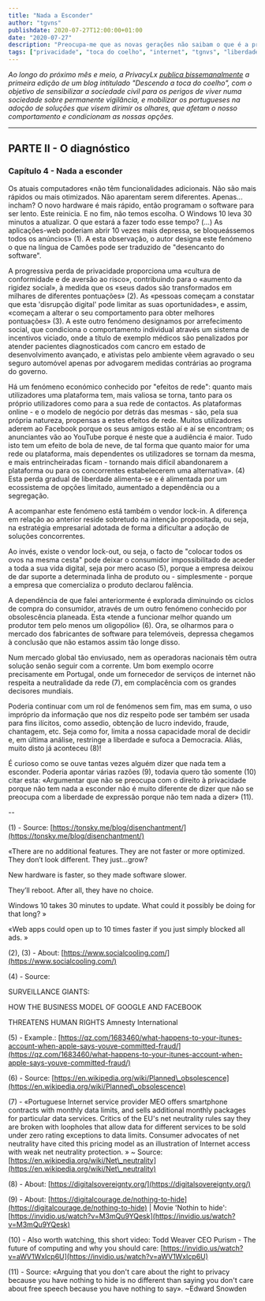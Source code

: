 ```yaml
---
title: "Nada a Esconder"
author: "tgvns"
publishdate: 2020-07-27T12:00:00+01:00
date: "2020-07-27"
description: "Preocupa-me que as novas gerações não saibam o que é a privacidade. Recordo-me de um cartoon no qual um cão em frente a um computador dizia a outro sentado ao seu lado: «Na internet, ninguém sabe que és um cão»"
tags: ["privacidade", "toca do coelho", "internet", "tgnvs", "liberdade", "anonimato"]
---
```


*Ao longo do próximo mês e meio, a PrivacyLx [publica bissemanalmente](/tags/toca-do-coelho/) a primeira edição de um blog intitulado "Descendo a toca do coelho", com o objetivo de sensibilizar a sociedade civil para os perigos de viver numa sociedade sobre permanente vigilância, e mobilizar os portugueses na adoção de soluções que visem dirimir os olhares, que afetam o nosso comportamento e condicionam as nossas opções.*

---


## PARTE II - O diagnóstico



### Capítulo 4 - Nada a esconder





Os atuais computadores «não têm funcionalidades adicionais. Não são mais rápidos ou mais otimizados. Não aparentam serem diferentes. Apenas... incham? O novo hardware é mais rápido, então programam o software para ser lento. Este reinicia. E no fim, não temos escolha. O Windows 10 leva 30 minutos a atualizar. O que estará a fazer todo esse tempo? (...) As aplicações-web poderiam abrir 10 vezes mais depressa, se bloqueássemos todos os anúncios» (1). A esta observação, o autor designa este fenómeno o que na língua de Camões pode ser traduzido de "desencanto do software".



A progressiva perda de privacidade proporciona uma «cultura de conformidade e de aversão ao risco», contribuindo para o «aumento da rigidez social», à medida que os «seus dados são transformados em milhares de diferentes pontuações» (2). As «pessoas começam a constatar que esta 'disrupção digital' pode limitar as suas oportunidades», e assim, «começam a alterar o seu comportamento para obter melhores pontuações» (3). A este outro fenómeno designamos por arrefecimento social, que condiciona o comportamento individual através um sistema de incentivos viciado, onde  a título de exemplo  médicos são penalizados por atender pacientes diagnosticados com cancro em estado de desenvolvimento avançado, e ativistas pelo ambiente vêem agravado o seu seguro automóvel apenas por advogarem medidas contrárias ao programa do governo.



Há um fenómeno económico conhecido por "efeitos de rede": quanto mais utilizadores uma plataforma tem, mais valiosa se torna, tanto para os próprio utilizadores como para a sua rede de contactos. As plataformas online - e o modelo de negócio por detrás das mesmas - são, pela sua própria natureza, propensas a estes efeitos de rede. Muitos utilizadores aderem ao Facebook porque os seus amigos estão aí e aí se encontram; os anunciantes vão ao YouTube porque é neste que a audiência é maior. Tudo isto tem um efeito de bola de neve, de tal forma que quanto maior for uma rede ou plataforma, mais dependentes os utilizadores se tornam da mesma, e mais entrincheiradas ficam - tornando mais difícil abandonarem a plataforma ou para os concorrentes estabelecerem uma alternativa». (4) Esta perda gradual de liberdade alimenta-se e é alimentada por um ecossistema de opções limitado, aumentado a dependência ou a segregação.

A acompanhar este fenómeno está também o vendor lock-in. A diferença em relação ao anterior reside sobretudo na intenção propositada, ou seja, na estratégia empresarial adotada de forma a dificultar a adoção de soluções concorrentes.

Ao invés, existe o vendor lock-out, ou seja, o facto de "colocar todos os ovos na mesma cesta" pode deixar o consumidor impossibilitado de aceder a toda a sua vida digital, seja por mero acaso (5), porque a empresa deixou de dar suporte a determinada linha de produto ou - simplesmente - porque a empresa que comercializa o produto declarou falência.



A dependência de que falei anteriormente é explorada diminuindo os ciclos de compra do consumidor, através de um outro fenómeno conhecido por obsolescência planeada. Esta «tende a funcionar melhor quando um produtor tem pelo menos um oligopólio» (6). Ora, se olharmos para o mercado dos fabricantes de software para telemóveis, depressa chegamos à conclusão que não estamos assim tão longe disso.

Num mercado global tão enviusado, nem as operadoras nacionais têm outra solução senão seguir com a corrente. Um bom exemplo ocorre precisamente em Portugal, onde um fornecedor de serviços de internet não respeita a neutralidade da rede (7), em complacência com os grandes decisores mundiais.



Poderia continuar com um rol de fenómenos sem fim, mas em suma, o uso impróprio da informação que nos diz respeito pode ser também ser usada para fins ilícitos, como assedio, obtenção de lucro indevido, fraude, chantagem, etc. Seja como for, limita a nossa capacidade moral de decidir e, em última análise, restringe a liberdade e sufoca a Democracia. Aliás, muito disto já aconteceu (8)!

É curioso como se ouve tantas vezes alguém dizer que nada tem a esconder. Poderia apontar várias razões (9), todavia quero tão somente (10) citar esta: «Argumentar que não se preocupa com o direito à privacidade porque não tem nada a esconder não é muito diferente de dizer que não se preocupa com a liberdade de expressão porque não tem nada a dizer» (11).



--



(1) - Source: [https://tonsky.me/blog/disenchantment/](https://tonsky.me/blog/disenchantment/)



«There are no additional features. They are not faster or more optimized. They don’t look different. They just…grow?

New hardware is faster, so they made software slower.

They’ll reboot. After all, they have no choice.

Windows 10 takes 30 minutes to update. What could it possibly be doing for that long? »



«Web apps could open up to 10 times faster if you just simply blocked all ads. »



(2), (3) - About: [https://www.socialcooling.com/](https://www.socialcooling.com/)



(4) - Source:

SURVEILLANCE GIANTS:

HOW THE BUSINESS MODEL OF GOOGLE AND FACEBOOK

THREATENS HUMAN RIGHTS  Amnesty International



(5) - Example.: [https://qz.com/1683460/what-happens-to-your-itunes-account-when-apple-says-youve-committed-fraud/](https://qz.com/1683460/what-happens-to-your-itunes-account-when-apple-says-youve-committed-fraud/)



(6) - Source: [https://en.wikipedia.org/wiki/Planned\_obsolescence](https://en.wikipedia.org/wiki/Planned\_obsolescence)



(7) - «Portuguese Internet service provider MEO offers smartphone contracts with monthly data limits, and sells additional monthly packages for particular data services. Critics of the EU's net neutrality rules say they are broken with loopholes that allow data for different services to be sold under zero rating exceptions to data limits. Consumer advocates of net neutrality have cited this pricing model as an illustration of Internet access with weak net neutrality protection. » ~ Source: [https://en.wikipedia.org/wiki/Net\_neutrality](https://en.wikipedia.org/wiki/Net\_neutrality)



(8) - About: [https://digitalsovereignty.org/](https://digitalsovereignty.org/)



(9) - About: [https://digitalcourage.de/nothing-to-hide](https://digitalcourage.de/nothing-to-hide) | Movie 'Nothin to hide': [https://invidio.us/watch?v=M3mQu9YQesk](https://invidio.us/watch?v=M3mQu9YQesk)



(10) - Also worth watching, this short video: Todd Weaver CEO Purism - The future of computing and why you should care: [https://invidio.us/watch?v=aWV1WxIcp6U](https://invidio.us/watch?v=aWV1WxIcp6U)



(11) - Source: «Arguing that you don't care about the right to privacy because you have nothing to hide is no different than saying you don't care about free speech because you have nothing to say». ~Edward Snowden



